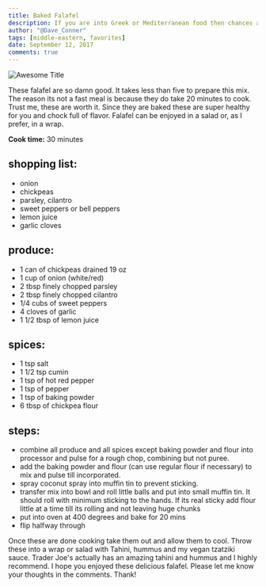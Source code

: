```yaml
---
title: Baked Falafel
description: If you are into Greek or Mediterranean food then chances are you have had falafel. This recipe is so easy you will be amazed on how good these taste. And of course we are baking these so they are delicious and healthy.
author: "@Dave_Conner"
tags: [middle-eastern, favorites]
date: September 12, 2017
comments: true
---
```


![Awesome Title](/static/img/falafel.jpg)

These falafel are so damn good. It takes less than five to prepare this mix. The reason its not a fast meal is because they do take 20 minutes to cook. Trust me, these are worth it. Since they are baked these are super healthy for you and chock full of flavor. Falafel can be enjoyed in a salad or, as I prefer, in a wrap.  

**Cook time:** 30 minutes

## shopping list:
- onion
- chickpeas
- parsley, cilantro
- sweet peppers or bell peppers
- lemon juice
- garlic cloves

## produce:
- 1 can of chickpeas drained 19 oz
- 1 cup of onion (white/red)
- 2 tbsp finely chopped parsley
- 2 tbsp finely chopped cilantro
- 1/4 cubs of sweet peppers
- 4 cloves of garlic
- 1 1/2 tbsp of lemon juice

## spices:
- 1 tsp salt
- 1  1/2 tsp cumin
- 1 tsp of hot red pepper
- 1 tsp of pepper
- 1 tsp of baking powder
- 6 tbsp of chickpea flour

## steps:
- combine all produce and all spices except baking powder and flour into processor and pulse for a rough chop, combining but not puree.
- add the baking powder and flour (can use regular flour if necessary) to mix and pulse till incorporated.
- spray coconut spray into muffin tin to prevent sticking.
- transfer mix into bowl and roll little balls and put into small muffin tin. It should roll with minimum sticking to the hands. If its real sticky add flour little at a time till its rolling and not leaving huge chunks
- put into oven at 400 degrees and bake for 20 mins
- flip halfway through

Once these are done cooking take them out and allow them to cool. Throw these into a wrap or salad with Tahini, hummus and my vegan tzatziki sauce. Trader Joe's actually has an amazing tahini and hummus and I highly recommend. I hope you enjoyed these delicious falafel. Please let me know your thoughts in the comments. Thank!

